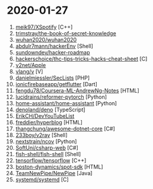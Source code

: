 # 2020-01-27

1. [meik97/XSpotify](https://github.com/meik97/XSpotify "A modified Spotify client with DRM bypass.") [C++]
2. [trimstray/the-book-of-secret-knowledge](https://github.com/trimstray/the-book-of-secret-knowledge "A collection of inspiring lists, manuals, cheatsheets, blogs, hacks, one-liners, cli/web tools and more.") 
3. [wuhan2020/wuhan2020](https://github.com/wuhan2020/wuhan2020 "武汉新型冠状病毒防疫信息收集平台") 
4. [abdulr7mann/hackerEnv](https://github.com/abdulr7mann/hackerEnv "") [Shell]
5. [sundowndev/hacker-roadmap](https://github.com/sundowndev/hacker-roadmap "📌 A guide for amateurs pen testers and a collection of hacking tools, resources and references to practice ethical hacking, pen testing and web security.") 
6. [hackerschoice/thc-tips-tricks-hacks-cheat-sheet](https://github.com/hackerschoice/thc-tips-tricks-hacks-cheat-sheet "Various tips & tricks") [C]
7. [v2net/Apple](https://github.com/v2net/Apple "苹果美区账号 APPLE ID 免费账号共享") 
8. [vlang/v](https://github.com/vlang/v "Simple, fast, safe, compiled language for developing maintainable software. Compiles itself in <1s with zero dependencies. Stable 0.2 release in January 2020. https://vlang.io") [V]
9. [danielmiessler/SecLists](https://github.com/danielmiessler/SecLists "SecLists is the security tester's companion. It's a collection of multiple types of lists used during security assessments, collected in one place. List types include usernames, passwords, URLs, sensitive data patterns, fuzzing payloads, web shells, and many more.") [PHP]
10. [ionicfirebaseapp/getflutter](https://github.com/ionicfirebaseapp/getflutter "Most popular and easy to use open source UI library with 1000+ Widgets to build flutter app.") [Dart]
11. [fengdu78/Coursera-ML-AndrewNg-Notes](https://github.com/fengdu78/Coursera-ML-AndrewNg-Notes "吴恩达老师的机器学习课程个人笔记") [HTML]
12. [lucidrains/reformer-pytorch](https://github.com/lucidrains/reformer-pytorch "Reformer, the efficient Transformer, in Pytorch") [Python]
13. [home-assistant/home-assistant](https://github.com/home-assistant/home-assistant "🏡 Open source home automation that puts local control and privacy first") [Python]
14. [denoland/deno](https://github.com/denoland/deno "A secure JavaScript and TypeScript runtime") [TypeScript]
15. [ErikCH/DevYouTubeList](https://github.com/ErikCH/DevYouTubeList "List of Development YouTube Channels") 
16. [freddier/hyperblog](https://github.com/freddier/hyperblog "Un blog increíble para el curso de Git y Github de Platzi") [HTML]
17. [thangchung/awesome-dotnet-core](https://github.com/thangchung/awesome-dotnet-core "🐝 A collection of awesome .NET core libraries, tools, frameworks and software") [C#]
18. [233boy/v2ray](https://github.com/233boy/v2ray "最好用的 V2Ray 一键安装脚本 & 管理脚本") [Shell]
19. [nextstrain/ncov](https://github.com/nextstrain/ncov "Nextstrain build for novel coronavirus (nCoV)") [Python]
20. [SoftUni/csharp-web](https://github.com/SoftUni/csharp-web "This is the official GitHub repository for the C# Web Development courses") [C#]
21. [fish-shell/fish-shell](https://github.com/fish-shell/fish-shell "The user-friendly command line shell.") [Shell]
22. [tensorflow/tensorflow](https://github.com/tensorflow/tensorflow "An Open Source Machine Learning Framework for Everyone") [C++]
23. [boston-dynamics/spot-sdk](https://github.com/boston-dynamics/spot-sdk "Spot SDK repo") [HTML]
24. [TeamNewPipe/NewPipe](https://github.com/TeamNewPipe/NewPipe "A libre lightweight streaming front-end for Android.") [Java]
25. [systemd/systemd](https://github.com/systemd/systemd "The systemd System and Service Manager") [C]

